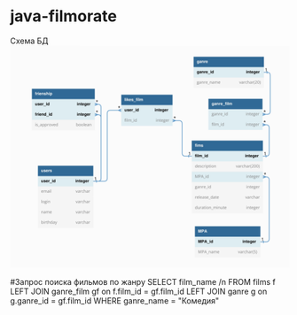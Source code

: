 # java-filmorate
Схема БД
![Схема БД](src/main/resources/filmorate_DB.jpg)

#Запрос поиска фильмов по жанру
SELECT film_name /n
FROM films f
LEFT JOIN ganre_film gf on f.film_id = gf.film_id 
LEFT JOIN ganre g on g.ganre_id = gf.film_id 
WHERE ganre_name = "Комедия"



